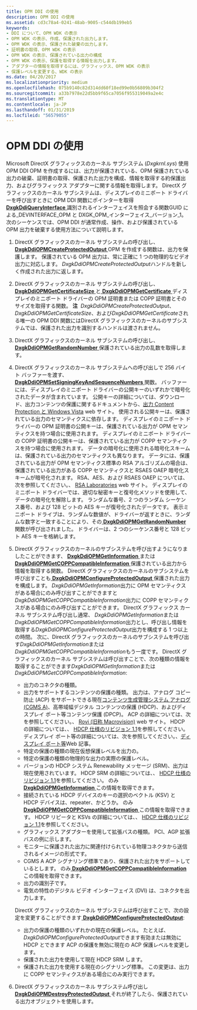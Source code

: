 ```yaml
---
title: OPM DDI の使用
description: OPM DDI の使用
ms.assetid: cd3c78a4-0241-48ab-9005-c544db199eb5
keywords:
- DDI について、OPM WDK の表示
- OPM WDK の表示、作成、保護された出力します。
- OPM WDK の表示、保護された破棄の出力します。
- 証明書の取得、OPM WDK の表示
- OPM WDK の表示、保護されている出力の構成
- OPM WDK の表示、保護を取得する情報を出力します。
- アダプターの情報を取得するには、グラフィックス、OPM WDK の表示
- 保護レベルを変更する、WDK の表示
ms.date: 04/20/2017
ms.localizationpriority: medium
ms.openlocfilehash: 075b9140c82d314dd60f18ed99e0b56809b304f2
ms.sourcegitcommit: a33b7978e22d5bb9f65ca7056f955319049a2e4c
ms.translationtype: MT
ms.contentlocale: ja-JP
ms.lasthandoff: 01/31/2019
ms.locfileid: "56579055"
---
```

# <a name="using-the-opm-ddi"></a>OPM DDI の使用


Microsoft DirectX グラフィックスのカーネル サブシステム (*Dxgkrnl.sys*) 使用 OPM DDI OPM を作成するには、出力が保護されている、OPM 保護されている出力の破棄、証明書の取得、保護された出力を構成、情報を取得する約保護出力、およびグラフィックス アダプターに関する情報を取得します。 DirectX グラフィックスのカーネル サブシステムは、ディスプレイのミニポート ドライバーを呼び出すときに OPM DDI 関数にポインターを取得[ **DxgkDdiQueryInterface** ](https://msdn.microsoft.com/library/windows/hardware/ff559764)識別されるインターフェイスを照会する関数GUID による\_DEVINTERFACE\_OPM と DXGK\_OPM\_インターフェイス\_バージョン\_1。 次のシーケンスでは、OPM DDI が通常作成、操作、および保護されている OPM 出力を破棄する使用方法について説明します。

1.  DirectX グラフィックスのカーネル サブシステムの呼び出し、 [ **DxgkDdiOPMCreateProtectedOutput** ](https://msdn.microsoft.com/library/windows/hardware/ff559705) OPM を作成する関数は、出力を保護します。 保護されている OPM 出力は、常に正確に 1 つの物理的なビデオ出力に対応します。 *DxgkDdiOPMCreateProtectedOutput*ハンドルを新しく作成された出力に返します。

2.  DirectX グラフィックスのカーネル サブシステムの呼び出し、 [ **DxgkDdiOPMGetCertificateSize** ](https://msdn.microsoft.com/library/windows/hardware/ff559715)と[ **DxgkDdiOPMGetCertificate** ](https://msdn.microsoft.com/library/windows/hardware/ff559711)ディスプレイのミニポート ドライバーの OPM 証明書または COPP 証明書とそのサイズを取得する関数。
    **注**  *DxgkDdiOPMCreateProtectedOutput*、 *DxgkDdiOPMGetCertificateSize*、および*DxgkDdiOPMGetCertificate*される唯一の OPM DDI 関数にはDirectX グラフィックスのカーネルのサブシステムでは、保護された出力を識別するハンドルは渡されません。

     

3.  DirectX グラフィックスのカーネル サブシステムの呼び出し、 [ **DxgkDdiOPMGetRandomNumber** ](https://msdn.microsoft.com/library/windows/hardware/ff559730)保護されている出力の乱数を取得します。

4.  DirectX グラフィックスのカーネル サブシステムへの呼び出しで 256 バイト バッファーを渡す、 [ **DxgkDdiOPMSetSigningKeyAndSequenceNumbers** ](https://msdn.microsoft.com/library/windows/hardware/ff559735)関数。 バッファーには、ディスプレイのミニポート ドライバーの公開キーのいずれかで暗号化されたデータが含まれています。 公開キーの詳細については、ダウンロード、出力コンテンツの保護に関するドキュメントから、[出力 Content Protection と Windows Vista](https://download.microsoft.com/download/5/D/6/5D6EAF2B-7DDF-476B-93DC-7CF0072878E6/output_protect.doc) web サイト。 使用される公開キーは、保護されている出力のセマンティクスに依存します。 ディスプレイのミニポート ドライバーの OPM 証明書の公開キーは、保護されている出力が OPM セマンティクスを持つ場合に使用されます。 ディスプレイのミニポート ドライバーの COPP 証明書の公開キーは、保護されている出力が COPP セマンティクスを持つ場合に使用されます。 データの暗号化に使用される暗号化スキームは、保護されている出力のセマンティクスも異なります。 データには、保護されている出力が OPM セマンティクス標準の RSA アルゴリズムの場合は、保護されている出力がある COPP セマンティクスと RSAES OAEP 暗号化スキームが暗号化されます。 RSA、AES、および RSAES OAEP については、次を参照してください。、 [RSA Laboratories](https://go.microsoft.com/fwlink/p/?linkid=70411) web サイト。 ディスプレイのミニポート ドライバーでは、適切な秘密キーと復号化メソッドを使用して、データの暗号化を解除します。 ランダムな番号、2 つのランダム シーケンス番号、および 128 ビットの AES キーが復号化されたデータです。 表示ミニポート ドライブは、ランダムな数値が、ドライバーが返すときに、ランダムな数字と一致することにより、その[ **DxgkDdiOPMGetRandomNumber** ](https://msdn.microsoft.com/library/windows/hardware/ff559730)関数が呼び出されました。 ドライバーは、2 つのシーケンス番号と 128 ビット AES キーを格納します。

5.  DirectX グラフィックスのカーネルのサブシステムを呼び出すようになりましたことができます、 [ **DxgkDdiOPMGetInformation** ](https://msdn.microsoft.com/library/windows/hardware/ff559725)または[ **DxgkDdiOPMGetCOPPCompatibleInformation** ](https://msdn.microsoft.com/library/windows/hardware/ff559720)保護されている出力から情報を取得する関数。 DirectX グラフィックスのカーネルのサブシステムを呼び出すことも[ **DxgkDdiOPMConfigureProtectedOutput** ](https://msdn.microsoft.com/library/windows/hardware/ff559701)保護された出力を構成します。 *DxgkDdiOPMGetInformation*出力に OPM セマンティクスがある場合にのみ呼び出すことができますと*DxgkDdiOPMGetCOPPCompatibleInformation*出力に COPP セマンティクスがある場合にのみ呼び出すことができます。 DirectX グラフィックス カーネル サブシステム呼び出し通常、 *DxgkDdiOPMGetInformation*または*DxgkDdiOPMGetCOPPCompatibleInformation*出力とし、呼び出し情報を取得する*DxgkDdiOPMConfigureProtectedOutput*出力を構成する 1 つ以上の時間。 次に、DirectX グラフィックスのカーネルのサブシステムを呼び出す*DxgkDdiOPMGetInformation*または*DxgkDdiOPMGetCOPPCompatibleInformation*もう一度です。 DirectX グラフィックスのカーネル サブシステムは呼び出すことで、次の種類の情報を取得することができます*DxgkDdiOPMGetInformation*または*DxgkDdiOPMGetCOPPCompatibleInformation*:

    -   出力のコネクタの種類。
    -   出力をサポートするコンテンツの保護の種類。 出力は、アナログ コピー防止 (ACP) をサポートできる現在[コンテンツ生成管理システム アナログ (CGMS A)](cgms-a-standards.md)、高帯域幅デジタル コンテンツの保護 (HDCP)、およびディスプレイ ポート等コンテンツ保護 (DPCP)。 ACP の詳細については、次を参照してください。、 [Rovi (旧称 Macrovision)](https://go.microsoft.com/fwlink/p/?linkid=71273) web サイト。 HDCP の詳細については、、 [HDCP 仕様のリビジョン 1.1](https://go.microsoft.com/fwlink/p/?linkid=38728)を参照してください。 ディスプレイ ポート等の詳細については、次を参照してください。、[ディスプレイ ポート等](https://go.microsoft.com/fwlink/p/?linkid=71382)Web 記事。
    -   特定の保護の種類の現在仮想保護レベルを出力の。
    -   特定の保護の種類の物理的な出力の実際の保護レベル。
    -   バージョンの HDCP システム Renewability メッセージ (SRM)、出力は現在使用されています。 HDCP SRM の詳細については、、 [HDCP 仕様のリビジョン 1.1](https://go.microsoft.com/fwlink/p/?linkid=38728)を参照してください。 のみ[ **DxgkDdiOPMGetInformation** ](https://msdn.microsoft.com/library/windows/hardware/ff559725)この情報を取得できます。
    -   接続されている HDCP デバイスのキーの選択のベクトル (KSV) と HDCP デバイスは、repeater、かどうか。 のみ[ **DxgkDdiOPMGetCOPPCompatibleInformation** ](https://msdn.microsoft.com/library/windows/hardware/ff559720)この情報を取得できます。 HDCP リピータと KSVs の詳細については、、 [HDCP 仕様のリビジョン 1.1](https://go.microsoft.com/fwlink/p/?linkid=38728)を参照してください。
    -   グラフィックス アダプターを使用して拡張バスの種類。 PCI、AGP 拡張バスの例に示します。
    -   モニターに保護された出力に関連付けられている物理コネクタから送信されるイメージの形式です。
    -   CGMS A ACP シグナリング標準であり、保護された出力をサポートしているとします。 のみ[ **DxgkDdiOPMGetCOPPCompatibleInformation** ](https://msdn.microsoft.com/library/windows/hardware/ff559720)この情報を取得できます。
    -   出力の識別子です。
    -   電気の特性のデジタル ビデオ インターフェイス (DVI) は、コネクタを出力します。

    DirectX グラフィックスのカーネル サブシステムは呼び出すことで、次の設定を変更することができます[ **DxgkDdiOPMConfigureProtectedOutput**](https://msdn.microsoft.com/library/windows/hardware/ff559701):

    -   出力の保護の種類のいずれかの現在の保護レベル。 たとえば、 *DxgkDdiOPMConfigureProtectedOutput*できます有効または無効に HDCP とできます ACP の保護を無効に現在の ACP 保護レベルを変更します。
    -   保護された出力を使用して現在 HDCP SRM します。
    -   保護された出力を使用する現在のシグナリング標準。 この変更は、出力に COPP セマンティクスがある場合にのみ実行できます。

6.  DirectX グラフィックスのカーネル サブシステム呼び出し[ **DxgkDdiOPMDestroyProtectedOutput** ](https://msdn.microsoft.com/library/windows/hardware/ff559708)それが終了したら、保護されている出力オブジェクトを使用します。

 

 





